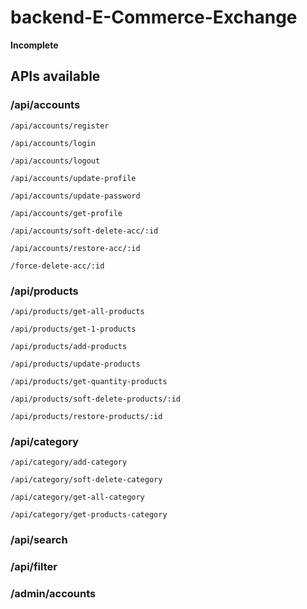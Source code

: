 # backend-E-Commerce-Exchange

**Incomplete**

## APIs available

### /api/accounts

`/api/accounts/register`

`/api/accounts/login`

`/api/accounts/logout`

`/api/accounts/update-profile`

`/api/accounts/update-password`

`/api/accounts/get-profile`

`/api/accounts/soft-delete-acc/:id`

`/api/accounts/restore-acc/:id`

`/force-delete-acc/:id`

### /api/products

`/api/products/get-all-products`

`/api/products/get-1-products`

`/api/products/add-products`

`/api/products/update-products`

`/api/products/get-quantity-products`

`/api/products/soft-delete-products/:id`

`/api/products/restore-products/:id`

### /api/category

`/api/category/add-category`

`/api/category/soft-delete-category`

`/api/category/get-all-category`

`/api/category/get-products-category`

### /api/search

### /api/filter

### /admin/accounts